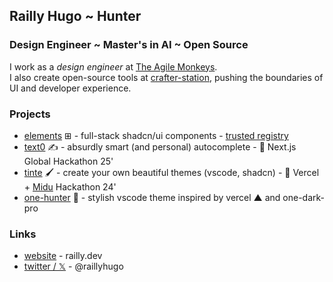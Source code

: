 ## Railly Hugo ~ Hunter

### Design Engineer ~ Master's in AI ~ Open Source

I work as a <i>design engineer</i> at [The Agile Monkeys](https://theagilemonkeys.com). <br />
I also create open-source tools at [crafter-station](https:/crafter-station.com), pushing the boundaries of UI and developer experience.

### Projects

- [elements](https://github.com/crafter-station/elements) ⊞ - full-stack shadcn/ui components - [trusted registry](https://github.com/shadcn-ui/ui/blob/fce5926265322f41e43a61c9f536d81d4e9abc90/apps/v4/public/r/registries.json#L24)
- [text0](https://github.com/crafter-station/text0) ✍️ - absurdly smart (and personal) autocomplete - 🥇 Next.js Global Hackathon 25'
- [tinte](https://github.com/Railly/tinte) 🖌️ - create your own beautiful themes (vscode, shadcn) - 🥉 Vercel + [Midu](https://midu.dev) Hackathon 24'
- [one-hunter](https://github.com/Railly/one-hunter-vscode) 🎨 - stylish vscode theme inspired by vercel ▲ and one-dark-pro

### Links

- [website](https://railly.dev) - railly.dev
- [twitter / 𝕏](https://twitter.com/RaillyHugo) - @raillyhugo
